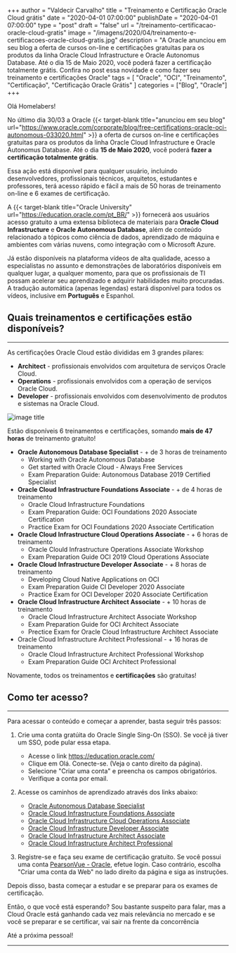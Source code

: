 +++
author = "Valdecir Carvalho"
title = "Treinamento e Certificação Oracle Cloud grátis"
date = "2020-04-01 07:00:00"
publishDate = "2020-04-01 07:00:00"
type = "post"
draft = "false"
url = "/treinamento-certificacao-oracle-cloud-gratis"
image = "/imagens/2020/04/treinamento-e-certificacoes-oracle-cloud-gratis.jpg"
description = "A Oracle anunciou em seu blog a oferta de cursos on-line e certificações gratuitas para os produtos da linha Oracle Cloud Infrastructure e Oracle Autonomus Database. Até o dia 15 de Maio 2020, você poderá fazer a certificação totalmente grátis. Confira no post essa novidade e como fazer seu treinamento e certificações Oracle"
tags = [
    "Oracle",
    "OCI",
    "Treinamento",
	"Certificação",
    "Certificação Oracle Grátis"
]
categories = ["Blog", "Oracle"]
+++

Olá Homelabers!

No último dia 30/03 a Oracle {{< target-blank title="anunciou em seu blog" url="https://www.oracle.com/corporate/blog/free-certifications-oracle-oci-autonomous-033020.html" >}} a oferta de cursos on-line e certificações gratuitas para os produtos da linha Oracle Cloud Infrastructure e Oracle Autonomus Database. Até o dia **15 de Maio 2020**, você poderá **fazer a certificação totalmente grátis**.

Essa ação está disponível para qualquer usuário, incluindo desenvolvedores, profissionais técnicos, arquitetos, estudantes e professores, terá acesso rápido e fácil a mais de 50 horas de treinamento on-line e 6 exames de certificação.

A {{< target-blank title="Oracle University" url="https://education.oracle.com/pt_BR/" >}} fornecerá aos usuários acesso gratuito a uma extensa biblioteca de materiais para **Oracle Cloud Infrastructure** e **Oracle Autonomous Database**, além de conteúdo relacionado a tópicos como ciência de dados, aprendizado de máquina e ambientes com várias nuvens, como integração com o Microsoft Azure.

Já estão disponíveis na plataforma vídeos de alta qualidade, acesso a especialistas no assunto e demonstrações de laboratórios disponíveis em qualquer lugar, a qualquer momento, para que os profissionais de TI possam acelerar seu aprendizado e adquirir habilidades muito procuradas. A tradução automática (apenas legendas) estará disponível para todos os vídeos, inclusive em **Português** e Espanhol.

## Quais treinamentos e certificações estão disponíveis?
----
As certificações Oracle Cloud estão divididas em 3 grandes pilares:

* **Architect** - profissionais envolvidos com arquitetura de serviços Oracle Cloud.
* **Operations** - profissionais envolvidos com a operação de serviços Oracle Cloud.
* **Developer**  - profissionais envolvidos com desenvolvimento de produtos e sistemas na Oracle Cloud.

![image title](/imagens/2020/04/oracle-cloud-certification-path.jpg)

Estão disponíveis 6 treinamentos e certificações, somando **mais de 47 horas** de treinamento gratuito!

* **Oracle Autonomous Database Specialist** - + de 3 horas de treinamento
  * Working with Oracle Autonomous Database
  * Get started with Oracle Cloud - Always Free Services
  * Exam Preparation Guide: Autonomous Database 2019 Certified Specialist
* **Oracle Cloud Infrastructure Foundations Associate** - + de 4 horas de treinamento
  * Oracle Cloud Infrastructure Foundations
  * Exam Preparation Guide: OCI Foundations 2020 Associate Certification
  * Practice Exam for OCI Foundations 2020 Associate Certification
* **Oracle Cloud Infrastructure Cloud Operations Associate** - + 6 horas de treinamento
  * Oracle Clould Infrastructure Operations Associate Workshop
  * Exam Preparation Guide OCI 2019 Cloud Operations Associate
* **Oracle Cloud Infrastructure Developer Associate** - + 8 horas de treinamento
  * Developing Cloud Native Applications on OCI
  * Exam Preparation Guide CI Developer 2020 Associate
  * Practice Exam for OCI Developer 2020 Associate Certification
* **Oracle Cloud Infrastructure Architect Associate** - + 10 horas de treinamento
  * Oracle Cloud Infrastructure Architect Associate Workshop
  * Exam Preparation Guide for OCI Architect Associate
  * Prectice Exam for Oracle Cloud Infrastructure Architect Associate
* Oracle Cloud Infrastructure Architect Professional - + 16 horas de treinamento
  * Oracle Cloud Infrastructure Architect Professional Workshop
  * Exam Preparation Guide OCI Architect Professional

Novamente, todos os treinamentos e **certificações** são gratuitas!

## Como ter acesso?
----

Para acessar o conteúdo e começar a aprender, basta seguir três passos:

1. Crie uma conta gratúita do Oracle Single Sing-On (SSO). Se você já tiver um SSO, pode pular essa etapa.
   * Acesse o link https://education.oracle.com/
   * Clique em Olá. Conecte-se. (Veja o canto direito da página).
   * Selecione "Criar uma conta" e preencha os campos obrigatórios.
   * Verifique a conta por email.

2. Acesse os caminhos de aprendizado através dos links abaixo:

   * [Oracle Autonomous Database Specialist](https://learn.oracle.com/ols/learning-path/become-an-autonomous-database-specialist/35573/55666)
   * [Oracle Cloud Infrastructure Foundations Associate](https://learn.oracle.com/ols/learning-path/understand-oci-foundations/35644/75258)
   * [Oracle Cloud Infrastructure Cloud Operations Associate](https://learn.oracle.com/ols/learning-path/manage-oci-operations-associate/35644/60972)
   * [Oracle Cloud Infrastructure Developer Associate](https://learn.oracle.com/ols/learning-path/become-oci-developer-associate/35644/75248)
   * [Oracle Cloud Infrastructure Architect Associate](https://learn.oracle.com/ols/learning-path/become-oci-architect-associate/35644/75658)
   * [Oracle Cloud Infrastructure Architect Professional](https://learn.oracle.com/ols/learning-path/become-oci-architect-professional/35644/35802)

3. Registre-se e faça seu exame de certificação gratuito. 
Se você possui uma conta [PearsonVue - Oracle](https://home.pearsonvue.com/oracle), efetue login.
Caso contrário, escolha "Criar uma conta da Web" no lado direito da página e siga as instruções.

Depois disso, basta começar a estudar e se preparar para os exames de certificação.

Então, o que você está esperando? Sou bastante suspeito para falar, mas a Cloud Oracle está ganhando cada vez mais relevância no mercado e se você se preparar e se certificar, vai sair na frente da concorrência

Até a próxima pessoal!

----
